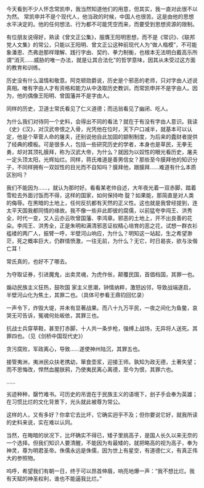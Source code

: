 今天看到不少人怀念常凯申，我当然知道他们的用意，但其实，我一直对此很不以为然。 常凯申并不是个现代人，他当政的时候，中国人也很苦。这是由他的思想水平决定的。他的任何想法、行为都不可能凭空而来，而要受到思想资源的限制。

有位朋友说得好，熟读《曾文正公集》，服膺王阳明思想，而不是《常识》、《联邦党人文集》的常公，只能以王阳明、曾文正公这种前现代人为“做人楷模”，不可能象潘恩、杰弗逊那样理解、践行字由、契约、拳力制衡，也根本无法明白戴高乐所谓“消灭……威胁的唯一办法，就是让其合法化”的哲学意味，因其从未受过这方面的教育和训练。

历史没有什么温情和敬意。阿克顿勋爵说，历史是个邪恶的老师，只对字由人述说真相。唯有字由人才有资格和能力从中汲取历史教训，而常凯申并不是字由人。因为，他的偶像王阳明、曾国藩并不是字由人。

同样的历史，卫道士常氏看见了仁义道德；而迅翁看见了幽闭、吃人。

为什么我们对待同一个史料，会得出不同的看法？就在于有没有字由人意识。我读《史》《汉》，对汉武帝恨之入骨，光凭他在位时，天下户口减半，就基本可以认定，他是个草菅人命的屠夫，还别说他自此加固的颛制制度，为后来的蠹财者提供了经典的模板。可是很多人，包括一些研究历史的学者，本身也是草民，无拳无勇，却对其顶礼膜拜，称为汉武大帝，为什么？就因为以奴性的眼光看历史，屠夫一定头顶太阳，光辉灿烂。同样，蒋氏难道是善男信女？那些至今膜拜他的知识分子，不同样拥有一双奴性的目光而不自知吗？膜拜他，跟膜拜……难道有什么本质区别吗？

我们不能因为……，就认为那时好。看看某老帅自述，大年夜光着一双赤脚，踏着雪粒去外面讨饭而不得，这样的国家，如何保持吻 腚？如果能，那简直是对人类的侮辱。在黑暗的土地上，任何反抗都有天然的正义性。这也就是我曾经提到，连太平天国我都同情的缘故。我不像一些非此即彼的腐儒，以前猛夸李闯王、洪秀全，时代一变，又人云亦云吹曾国藩、李鸿章。邪恶的土地上，开不出良善的花朵。李闯王、洪秀全，正是朱明和满清邪恶证权精心培育的恶之花，试想一群衣衫褴褛的两广人，振臂一呼，半壁河山响应，为什么？明知这一站起，生之希望渺茫，死之概率巨大，仍群情愤激，一往无前，为什么？无它，时日曷丧，欲与汝偕亡耳！

常氏真的，也好不了哪去。

为夺取证券，引进魔鬼，出卖灵魂，为虎作伥，颠覆民国，首倡档国，其罪一也。

煽动民族主义狂热，鼓吹国 家主义思潮，钟情纳粹，激怒凶邻，导致战端遂启，半壁河山化为焦土，其罪二也。（具体可参看王鼎钧回忆录）

一声令下，炸毁大堤，并未有显著战果。而八十九万平民，一夜之间化为鱼鳖，哀哭无可告诉，冤魂何处皈依，其罪三也。

抗战士兵穿草鞋，甚至打赤脚，十人共一条步枪，强缚上战场，无异将人送死。其罪四也。（见《剑桥中国现代史》）

贪污腐败，军政离心，导致……遂使神州陆沉，其罪五也。

接管夷洲，夷洲民众扶老携幼，箪食壶浆，迎接王师。孰知为政无德，土著失望；而不思悔改，悍然血腥朕鸦，乃使夷民离心离德，至今为恨，其罪六也。

……

劣迹种种，罄竹难书。可历史的吊诡在于民族主义的语境下，刽子手会奉为英雄；在习惯比烂的文化背景下，光头就此被尊为常公。

这样的人，又有多好？你拿它去比坏，它确实迥乎不及；但你要说它好，就我所读的史料来说，实在难以认同。

当然，在晦暗的状况下，比坏确实不得已，矮子里挑高子，是国人长久以来无奈的一个选择。但我们知识人要清醒，不能因为有最矮的，就把略高的视为高子，奉为神灵，尊为明君圣帝。侏儒永远是侏儒，因为世上有星空，有道德仁义，有真正伟大的参照物。

呜呼，希望我们有朝一日，终于可以昂首伸眉，响亮地爆一声：“我不想比烂。我有天赋的神圣权利，谁也不能逼我比烂。” 


